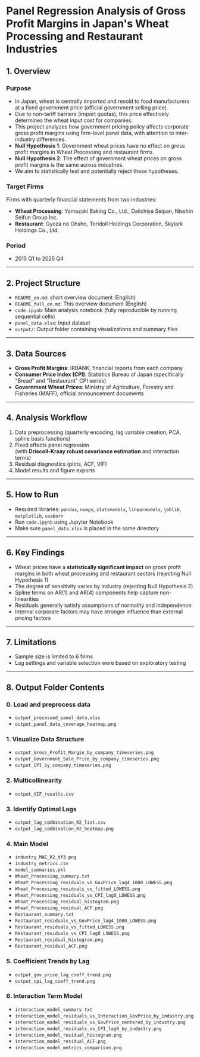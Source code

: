 # Panel Regression Analysis of Gross Profit Margins in Japan's Wheat Processing and Restaurant Industries

## 1. Overview

### Purpose

- In Japan, wheat is centrally imported and resold to food manufacturers at a fixed government price (official government selling price).
- Due to non-tariff barriers (import quotas), this price effectively determines the wheat input cost for companies.
- This project analyzes how government pricing policy affects corporate gross profit margins using firm-level panel data, with attention to inter-industry differences.
- **Null Hypothesis 1**: Government wheat prices have no effect on gross profit margins in Wheat Processing and restaurant firms.
- **Null Hypothesis 2**: The effect of government wheat prices on gross profit margins is the same across industries.
- We aim to statistically test and potentially reject these hypotheses.

### Target Firms

Firms with quarterly financial statements from two industries:

- **Wheat Processing**: Yamazaki Baking Co., Ltd., Daiichiya Seipan, Nisshin Seifun Group Inc.
- **Restaurant**: Gyoza no Ohsho, Toridoll Holdings Corporation, Skylark Holdings Co., Ltd.

### Period

- 2015 Q1 to 2025 Q4

---

## 2. Project Structure

- `README_en.md`: short overview document (English)
- `README_full_en.md`: This overview document (English)
- `code.ipynb`: Main analysis notebook (fully reproducible by running sequential cells)
- `panel_data.xlsx`: Input dataset
- `output/`: Output folder containing visualizations and summary files

---

## 3. Data Sources

- **Gross Profit Margins**: IRBANK, financial reports from each company
- **Consumer Price Index (CPI)**: Statistics Bureau of Japan (specifically "Bread" and "Restaurant" CPI series)
- **Government Wheat Prices**: Ministry of Agriculture, Forestry and Fisheries (MAFF), official announcement documents

---

## 4. Analysis Workflow

1. Data preprocessing (quarterly encoding, lag variable creation, PCA, spline basis functions)
2. Fixed effects panel regression  
   (with **Driscoll-Kraay robust covariance estimation** and interaction terms)
3. Residual diagnostics (plots, ACF, VIF)
4. Model results and figure exports

---

## 5. How to Run

- Required libraries: `pandas`, `numpy`, `statsmodels`, `linearmodels`, `joblib`, `matplotlib`, `seaborn`
- Run `code.ipynb` using Jupyter Notebook
- Make sure `panel_data.xlsx` is placed in the same directory

---

## 6. Key Findings

- Wheat prices have a **statistically significant impact** on gross profit margins in both wheat processing and restaurant sectors (rejecting Null Hypothesis 1)
- The degree of sensitivity varies by industry (rejecting Null Hypothesis 2)
- Spline terms on AR(1) and AR(4) components help capture non-linearities
- Residuals generally satisfy assumptions of normality and independence
- Internal corporate factors may have stronger influence than external pricing factors

---

## 7. Limitations

- Sample size is limited to 6 firms
- Lag settings and variable selection were based on exploratory testing

---

## 8. Output Folder Contents

### 0. Load and preprocess data
- `output_processed_panel_data.xlsx`
- `output_panel_data_coverage_heatmap.png`

### 1. Visualize Data Structure
- `output_Gross_Profit_Margin_by_company_timeseries.png`
- `output_Government_Sale_Price_by_company_timeseries.png`
- `output_CPI_by_company_timeseries.png`

### 2. Multicollinearity
- `output_VIF_results.csv`

### 3. Identify Optimal Lags
- `output_lag_combination_R2_list.csv`
- `output_lag_combination_R2_heatmap.png`

### 4. Main Model
- `industry_MAE_R2_df3.png`
- `industry_metrics.csv`
- `model_summaries.pkl`
- `Wheat_Processing_summary.txt`
- `Wheat_Processing_residuals_vs_GovPrice_lag4_1000_LOWESS.png`
- `Wheat_Processing_residuals_vs_fitted_LOWESS.png`
- `Wheat_Processing_residuals_vs_CPI_lag0_LOWESS.png`
- `Wheat_Processing_residual_histogram.png`
- `Wheat_Processing_residual_ACF.png`
- `Restaurant_summary.txt`
- `Restaurant_residuals_vs_GovPrice_lag4_1000_LOWESS.png`
- `Restaurant_residuals_vs_fitted_LOWESS.png`
- `Restaurant_residuals_vs_CPI_lag0_LOWESS.png`
- `Restaurant_residual_histogram.png`
- `Restaurant_residual_ACF.png`

### 5. Coefficient Trends by Lag
- `output_gov_price_lag_coeff_trend.png`
- `output_cpi_lag_coeff_trend.png`

### 6. Interaction Term Model
- `interaction_model_summary.txt`
- `interaction_model_residuals_vs_Interaction_GovPrice_by_industry.png`
- `interaction_model_residuals_vs_GovPrice_centered_by_industry.png`
- `interaction_model_residuals_vs_CPI_lag0_by_industry.png`
- `interaction_model_residual_histogram.png`
- `interaction_model_residual_ACF.png`
- `interaction_model_metrics_comparison.png`
